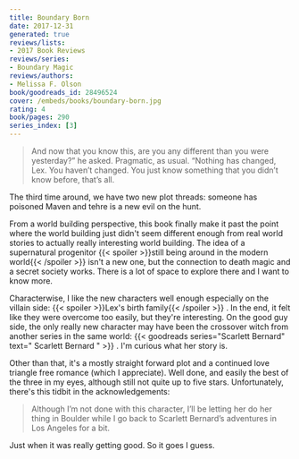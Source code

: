 ```yaml
---
title: Boundary Born
date: 2017-12-31
generated: true
reviews/lists:
- 2017 Book Reviews
reviews/series:
- Boundary Magic
reviews/authors:
- Melissa F. Olson
book/goodreads_id: 28496524
cover: /embeds/books/boundary-born.jpg
rating: 4
book/pages: 290
series_index: [3]
---
```

> And now that you know this, are you any different than you were yesterday?” he asked. Pragmatic, as usual. “Nothing has changed, Lex. You haven’t changed. You just know something that you didn’t know before, that’s all.

The third time around, we have two new plot threads: someone has poisoned Maven and tehre is a new evil on the hunt.  

<!--more-->

From a world building perspective, this book finally make it past the point where the world building just didn't seem different enough from real world stories to actually really interesting world building. The idea of a supernatural progenitor  {{< spoiler >}}still being around in the modern world{{< /spoiler >}}  isn't a new one, but the connection to death magic and a secret society works. There is a lot of space to explore there and I want to know more.  

Characterwise, I like the new characters well enough especially on the villain side:  {{< spoiler >}}Lex's birth family{{< /spoiler >}}  . In the end, it felt like they were overcome too easily, but they're interesting. On the good guy side, the only really new character may have been the crossover witch from another series in the same world: {{< goodreads series="Scarlett Bernard" text=" Scarlett Bernard " >}} . I'm curious what her story is.  

Other than that, it's a mostly straight forward plot and a continued love triangle free romance (which I appreciate). Well done, and easily the best of the three in my eyes, although still not quite up to five stars. Unfortunately, there's this tidbit in the acknowledgements:  

> Although I’m not done with this character, I’ll be letting her do her thing in Boulder while I go back to Scarlett Bernard’s adventures in Los Angeles for a bit.

Just when it was really getting good. So it goes I guess.